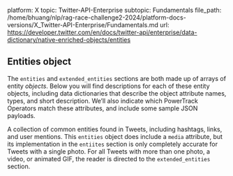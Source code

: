 platform: X
topic: Twitter-API-Enterprise
subtopic: Fundamentals
file_path: /home/bhuang/nlp/rag-race-challenge2-2024/platform-docs-versions/X_Twitter-API-Enterprise/Fundamentals.md
url: https://developer.twitter.com/en/docs/twitter-api/enterprise/data-dictionary/native-enriched-objects/entities

## Entities object

The `entities` and `extended_entities` sections are both made up of arrays of entity _objects_. Below you will find descriptions for each of these entity objects, including data dictionaries that describe the object attribute names, types, and short description. We’ll also indicate which PowerTrack Operators match these attributes, and include some sample JSON payloads.

A collection of common entities found in Tweets, including hashtags, links, and user mentions. This `entities` object does include a `media` attribute, but its implementation in the `entiites` section is only completely accurate for Tweets with a single photo. For all Tweets with more than one photo, a video, or animated GIF, the reader is directed to the `extended_entities` section.